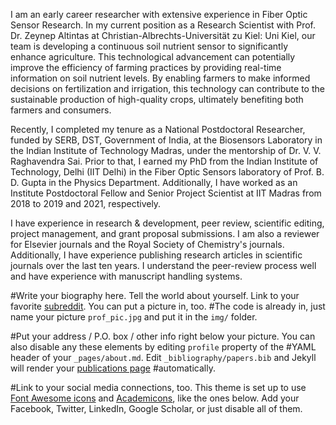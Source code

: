 I am an early career researcher with extensive experience in Fiber Optic Sensor Research. In my current position as a Research Scientist with Prof. Dr. Zeynep Altintas at Christian-Albrechts-Universität zu Kiel: Uni Kiel, our team is developing a continuous soil nutrient sensor to significantly enhance agriculture. This technological advancement can potentially improve the efficiency of farming practices by providing real-time information on soil nutrient levels. By enabling farmers to make informed decisions on fertilization and irrigation, this technology can contribute to the sustainable production of high-quality crops, ultimately benefiting both farmers and consumers.

Recently, I completed my tenure as a National Postdoctoral Researcher, funded by SERB, DST, Government of India, at the Biosensors Laboratory in the Indian Institute of Technology Madras, under the mentorship of Dr. V. V. Raghavendra Sai. Prior to that, I earned my PhD from the Indian Institute of Technology, Delhi (IIT Delhi) in the Fiber Optic Sensors laboratory of Prof. B. D. Gupta in the Physics Department. Additionally, I have worked as an Institute Postdoctoral Fellow and Senior Project Scientist at IIT Madras from 2018 to 2019 and 2021, respectively.

I have experience in research & development, peer review, scientific editing, project management, and grant proposal submissions. I am also a reviewer for Elsevier journals and the Royal Society of Chemistry's journals. Additionally, I have experience publishing research articles in scientific journals over the last ten years. I understand the peer-review process well and have experience with manuscript handling systems.

#Write your biography here. Tell the world about yourself. Link to your favorite [subreddit](http://reddit.com). You can put a picture in, too. #The code is already in, just name your picture `prof_pic.jpg` and put it in the `img/` folder.

#Put your address / P.O. box / other info right below your picture. You can also disable any these elements by editing `profile` property of the #YAML header of your `_pages/about.md`. Edit `_bibliography/papers.bib` and Jekyll will render your [publications page](/al-folio/publications/) #automatically.

#Link to your social media connections, too. This theme is set up to use [Font Awesome icons](https://fontawesome.com/) and [Academicons](https://#jpswalsh.github.io/academicons/), like the ones below. Add your Facebook, Twitter, LinkedIn, Google Scholar, or just disable all of them.
